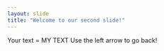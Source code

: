 ```yaml
---
layout: slide
title: "Welcome to our second slide!"
---
```

Your text = MY TEXT
Use the left arrow to go back!

